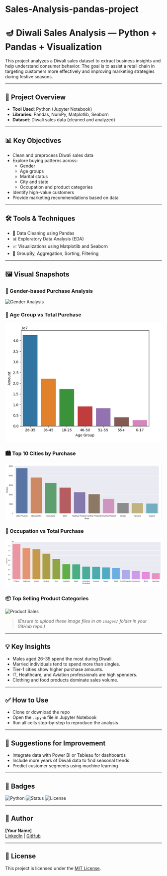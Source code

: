 # Sales-Analysis-pandas-project
# 🪔 Diwali Sales Analysis — Python + Pandas + Visualization

This project analyzes a Diwali sales dataset to extract business insights and help understand consumer behavior. The goal is to assist a retail chain in targeting customers more effectively and improving marketing strategies during festive seasons.

---

## 📁 Project Overview

- **Tool Used**: Python (Jupyter Notebook)
- **Libraries**: Pandas, NumPy, Matplotlib, Seaborn
- **Dataset**: Diwali sales data (cleaned and analyzed)

---

## 📊 Key Objectives

- Clean and preprocess Diwali sales data
- Explore buying patterns across:
  - Gender
  - Age groups
  - Marital status
  - City and state
  - Occupation and product categories
- Identify high-value customers
- Provide marketing recommendations based on data

---

## 🛠 Tools & Techniques

- 🧹 Data Cleaning using Pandas
- 📊 Exploratory Data Analysis (EDA)
- 📈 Visualizations using Matplotlib and Seaborn
- 📌 GroupBy, Aggregation, Sorting, Filtering

---

## 🖼 Visual Snapshots

### 🎯 Gender-based Purchase Analysis  
![Gender Analysis](https://github.com/)

### 📅 Age Group vs Total Purchase  
![Age Group](https://github.com/jha22sumit/Sales-Analysis-pandas-project/blob/6e2dc82073601d0ad60348c4a26530d914374fb9/Age%20group.png)


### 🏙 Top 10 Cities by Purchase  
![City Sales](https://github.com/jha22sumit/Sales-Analysis-pandas-project/blob/38c27d0d33bebf3d07c7bdbfd2bc3e30472e0a35/top%2010%20Cities.png)

### 🧑 Occupation vs Total Purchase  
![Occupation](https://github.com/jha22sumit/Sales-Analysis-pandas-project/blob/a086e5af11b6a51465c97cf07f0262557a80beec/Occupation%20Purchase.png
)

### 📦 Top Selling Product Categories  
![Product Sales](images/top_products.png)

> *(Ensure to upload these image files in an `images/` folder in your GitHub repo.)*

---

## 💡 Key Insights

- Males aged 26–35 spend the most during Diwali.
- Married individuals tend to spend more than singles.
- Tier-1 cities show higher purchase amounts.
- IT, Healthcare, and Aviation professionals are high spenders.
- Clothing and food products dominate sales volume.

---

## ✅ How to Use

- Clone or download the repo
- Open the `.ipynb` file in Jupyter Notebook
- Run all cells step-by-step to reproduce the analysis

---

## 📌 Suggestions for Improvement

- Integrate data with Power BI or Tableau for dashboards
- Include more years of Diwali data to find seasonal trends
- Predict customer segments using machine learning

---

## 📛 Badges

![Python](https://img.shields.io/badge/Python-Data_Analysis-blue.svg)
![Status](https://img.shields.io/badge/Project-Completed-brightgreen.svg)
![License](https://img.shields.io/badge/License-MIT-lightgrey.svg)

---

## 👤 Author

**[Your Name]**  
[LinkedIn](https://www.linkedin.com/in/yourprofile) | [GitHub](https://github.com/yourusername)

---

## 📜 License

This project is licensed under the [MIT License](LICENSE).
